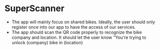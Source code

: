 # SuperScanner
- The app will mainly focus on shared bikes. Ideally, the user should only register once into our app to have the access of our services. 
- The app should scan the QR code properly to recognize the bike company and location. It should let the user know "You're trying to unlock (company) bike in (location)